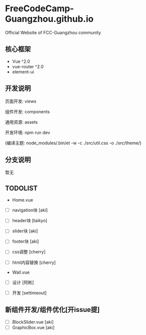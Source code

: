 # FreeCodeCamp-Guangzhou.github.io

Official Website of FCC-Guangzhou community

## 核心框架
- Vue ^2.0
- vue-router ^2.0
- element-ui

## 开发说明

页面开发: views 

组件开发: components 

通用资源: assets

开发环境: npm run dev

(编译主题: node_modules/.bin/et -w -c ./src/util.css -o ./src/theme/)

## 分支说明
暂无

## TODOLIST

- Home.vue

- [ ] navigation块 [aki]

- [ ] header块 [taikyo]

- [ ] slider块 [aki]

- [ ] footer块 [aki]

- [ ] css调整 [cherry]

- [ ] html内容替换 [cherry]

- Wall.vue

- [ ] 设计 [阿彬]

- [ ] 开发 [settimeout]

## 新组件开发/组件优化[开issue提]

- [ ] BlockSlider.vue [aki]
- [ ] GraphicBox.vue [aki]